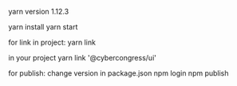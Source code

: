 yarn version 1.12.3

yarn install
yarn start


for link in project:
yarn link 

in your project 
yarn link '@cybercongress/ui'


for publish:
change version in package.json
npm login
npm publish
